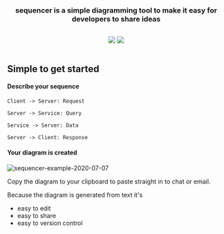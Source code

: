 <div align="center" style="display: flex; flex-direction: column;">
  <h3>sequencer is a simple diagramming tool to make it easy for developers to share ideas</h3>
  <p>
      <img src="https://github.com/rsouth/sequencer/workflows/Java%20CI%20with%20Maven/badge.svg?branch=develop">
      <img src="https://github.com/rsouth/sequencer/workflows/Maven%20Package/badge.svg">
  </p>
</div>

## Simple to get started

#### Describe your sequence
`Client -> Server: Request`

`Server -> Service: Query`

`Service -> Server: Data`

`Server -> Client: Response`

#### Your diagram is created

<img src="https://i.ibb.co/tBvRy40/sequencer-example-2020-07-07.png" alt="sequencer-example-2020-07-07" border="0">

Copy the diagram to your clipboard to paste straight in to chat or email.

Because the diagram is generated from text it's
 - easy to edit
 - easy to share
 - easy to version control